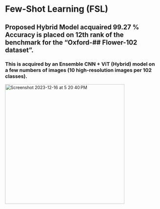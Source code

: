 # Few-Shot Learning (FSL) 
## Proposed Hybrid Model acquaired 99.27 % Accuracy is placed on 12th rank of the benchmark for the “Oxford-## Flower-102 dataset”.

### This is acquired by an Ensemble CNN + ViT  (Hybrid) model on a few  numbers of images  (10 high-resolution images per 102 classes).


<img width="391" alt="Screenshot 2023-12-16 at 5 20 40 PM" src="https://github.com/arminn84/Machine-Learning/assets/150948007/51bc4a59-e203-4f54-afde-adc2109b9d52">

